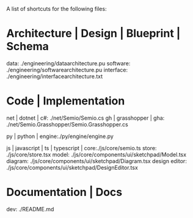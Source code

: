 A list of shortcuts for the following files:

# Architecture | Design | Blueprint | Schema

data: ./engineering/dataarchitecture.pu
software: ./engineering/softwarearchitecture.pu
interface: ./engineering/interfacearchitecture.txt

# Code | Implementation

net | dotnet | c#: ./net/Semio/Semio.cs
gh | grasshopper | gha: ./net/Semio.Grasshopper/Semio.Grasshopper.cs

py | python | engine:./py/engine/engine.py

js | javascript | ts | typescript | core:./js/core/semio.ts
store: ./js/core/store.tsx
model: ./js/core/components/ui/sketchpad/Model.tsx
diagram: ./js/core/components/ui/sketchpad/Diagram.tsx
design editor: ./js/core/components/ui/sketchpad/DesignEditor.tsx

# Documentation | Docs

dev: ./README.md
